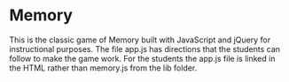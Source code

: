 Memory
======

This is the classic game of Memory built with JavaScript and jQuery for instructional purposes. The file app.js has directions that the students can follow to make the game work. For the students the app.js file is linked in the HTML rather than memory.js from the lib folder.
